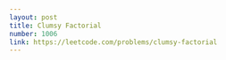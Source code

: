 ```yaml
---
layout: post
title: Clumsy Factorial
number: 1006
link: https://leetcode.com/problems/clumsy-factorial
---
```

